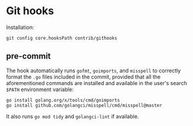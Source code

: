# Git hooks

Installation:

    git config core.hooksPath contrib/githooks

## pre-commit

The hook automatically runs `gofmt`, `goimports`, and `misspell` to correctly
format the `.go` files included in the commit, provided that all the
aforementioned commands are installed and available in the user's search `$PATH`
environment variable:

    go install golang.org/x/tools/cmd/goimports
    go install github.com/golangci/misspell/cmd/misspell@master

It also runs `go mod tidy` and `golangci-lint` if available.
